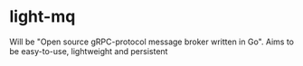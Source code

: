 # light-mq
Will be "Open source gRPC-protocol message broker written in Go". Aims to be easy-to-use, lightweight and persistent 
